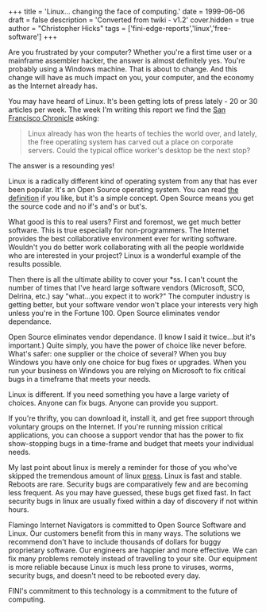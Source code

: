 +++
title = 'Linux... changing the face of computing.'
date = 1999-06-06
draft = false
description = 'Converted from twiki - v1.2'
cover.hidden = true
author = "Christopher Hicks"
tags = ['fini-edge-reports','linux','free-software']
+++

Are you frustrated by your computer? Whether you're a first time user or
a mainframe assembler hacker, the answer is almost definitely yes.
You're probably using a Windows machine. That is about to change. And
this change will have as much impact on you, your computer, and the
economy as the Internet already has.

You may have heard of Linux. It's been getting lots of press lately - 20
or 30 articles per week. The week I'm writing this report we find the
[San Francisco Chronicle](https://www.sfgate.com/business/article/wrestling-for-the-desktop-upstart-os-linux-may-2927478.php)
asking:

> Linux already has won the hearts of techies the world over, and lately,
> the free operating system has carved out a place on corporate servers.
> Could the typical office worker's desktop be the next stop?

The answer is a resounding yes!

Linux is a radically different kind of operating system from any that
has ever been popular. It's an Open Source operating system. You can
read [the definition](http://www.opensource.org/osd.html)
if you like, but it's a simple concept. Open Source means you get the
source code and no if's and's or but's.

What good is this to real users? First and foremost, we get much better
software. This is true especially for non-programmers. The Internet
provides the best collaborative environment ever for writing software.
Wouldn't you do better work collaborating with all the people worldwide
who are interested in your project? Linux is a wonderful example of the
results possible.

Then there is all the ultimate ability to cover your \*ss. I can't count
the number of times that I've heard large software vendors (Microsoft,
SCO, Delrina, etc.) say "what...you expect it to work?" The computer
industry is getting better, but your software vendor won't place your
interests very high unless you're in the Fortune 100. Open Source
eliminates vendor dependance.

Open Source eliminates vendor dependance. (I know I said it twice...but
it's important.) Quite simply, you have the power of choice like never
before. What's safer: one supplier or the choice of several? When you
buy Windows you have only one choice for bug fixes or upgrades. When you
run your business on Windows you are relying on Microsoft to fix
critical bugs in a timeframe that meets your needs.

Linux is different. If you need something you have a large variety of
choices. Anyone can fix bugs. Anyone can provide you support.

If you're thrifty, you can download it, install it, and get free support
through voluntary groups on the Internet. If you're running mission
critical applications, you can choose a support vendor that has the
power to fix show-stopping bugs in a time-frame and budget that meets
your individual needs.

My last point about linux is merely a reminder for those of you who've
skipped the tremendous amount of linux [press](http://lwn.net/Articles/).
Linux is fast and stable. Reboots are rare. Security bugs are comparatively
few and are becoming less frequent. As you may have guessed, these bugs
get fixed fast. In fact security bugs in linux are usually fixed within
a day of discovery if not within hours.

Flamingo Internet Navigators is committed to Open Source Software and
Linux. Our customers benefit from this in many ways. The solutions we
recommend don't have to include thousands of dollars for buggy
proprietary software. Our engineers are happier and more effective. We
can fix many problems remotely instead of travelling to your site. Our
equipment is more reliable because Linux is much less prone to viruses,
worms, security bugs, and doesn't need to be rebooted every day.

FINI's commitment to this technology is a commitment to the future of
computing.
